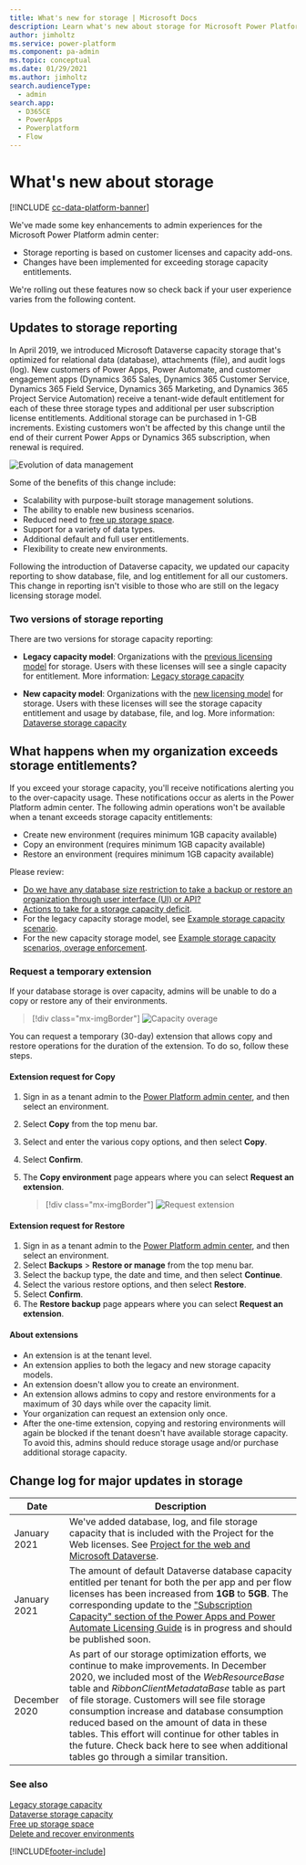 ```yaml
---
title: What's new for storage | Microsoft Docs
description: Learn what's new about storage for Microsoft Power Platform
author: jimholtz
ms.service: power-platform
ms.component: pa-admin
ms.topic: conceptual
ms.date: 01/29/2021
ms.author: jimholtz
search.audienceType: 
  - admin
search.app:
  - D365CE
  - PowerApps
  - Powerplatform
  - Flow
---
```


# What's new about storage 

[!INCLUDE [cc-data-platform-banner](../includes/cc-data-platform-banner.md)]

We've made some key enhancements to admin experiences for the Microsoft Power Platform admin center:

- Storage reporting is based on customer licenses and capacity add-ons.
- Changes have been implemented for exceeding storage capacity entitlements.

We're rolling out these features now so check back if your user experience varies from the following content.

## Updates to storage reporting 

In April 2019, we introduced Microsoft Dataverse capacity storage that's optimized for relational data (database), attachments (file), and audit logs (log). New customers of Power Apps, Power Automate, and customer engagement apps (Dynamics 365 Sales, Dynamics 365 Customer Service, Dynamics 365 Field Service, Dynamics 365 Marketing, and Dynamics 365 Project Service Automation) receive a tenant-wide default entitlement for each of these three storage types and additional per user subscription license entitlements. Additional storage can be purchased in 1-GB increments. Existing customers won't be affected by this change until the end of their current Power Apps or Dynamics 365 subscription, when renewal is required.

![Evolution of data management](media/storage-model-evolution.png "Evolution of data management")

Some of the benefits of this change include:

- Scalability with purpose-built storage management solutions.
- The ability to enable new business scenarios.
- Reduced need to [free up storage space](free-storage-space.md).
- Support for a variety of data types.
- Additional default and full user entitlements.
- Flexibility to create new environments.

Following the introduction of Dataverse capacity, we updated our capacity reporting to show database, file, and log entitlement for all our customers. This change in reporting isn't visible to those who are still on the legacy licensing storage model.

### Two versions of storage reporting

There are two versions for storage capacity reporting: 

- **Legacy capacity model**: Organizations with the [previous licensing model](legacy-capacity-storage.md#licenses-for-the-legacy-storage-model) for storage. Users with these licenses will see a single capacity for entitlement. More information: [Legacy storage capacity](legacy-capacity-storage.md)

- **New capacity model**: Organizations with the [new licensing model](capacity-storage.md#licenses-for-the-new-storage-model) for storage. Users with these licenses will see the storage capacity entitlement and usage by database, file, and log. More information: [Dataverse storage capacity](capacity-storage.md)

## What happens when my organization exceeds storage entitlements?

If you exceed your storage capacity, you'll receive notifications alerting you to the over-capacity usage. These notifications occur as alerts in the Power Platform admin center. The following admin operations won't be available when a tenant exceeds storage capacity entitlements: 

- Create new environment (requires minimum 1GB capacity available)
- Copy an environment (requires minimum 1GB capacity available)
- Restore an environment (requires minimum 1GB capacity available)

Please review:
- [Do we have any database size restriction to take a backup or restore an organization through user interface (UI) or API?](backup-restore-environments.md#do-we-have-any-database-size-restriction-to-take-a-backup-or-restore-an-organization-through-user-interface-ui-or-api)
- [Actions to take for a storage capacity deficit](capacity-storage.md#actions-to-take-for-a-storage-capacity-deficit).
- For the legacy capacity storage model, see [Example storage capacity scenario](legacy-capacity-storage.md#example-storage-capacity-scenario). 
- For the new capacity storage model, see [Example storage capacity scenarios, overage enforcement](capacity-storage.md#example-storage-capacity-scenarios-overage-enforcement).

### Request a temporary extension

If your database storage is over capacity, admins will be unable to do a copy or restore any of their environments. 

> [!div class="mx-imgBorder"] 
> ![Capacity overage](media/capacity-overage.png "Overage")
   

You can request a temporary (30-day) extension that allows copy and restore operations for the duration of the extension. To do so, follow these steps.

<!-- 
> [!NOTE]
> The option to request a temporary exception is only available to tenant admins (Microsoft 365 Global admins). Other admins will not see the **Request an extension** option.
-->

#### Extension request for Copy

1. Sign in as a tenant admin to the [Power Platform admin center](https://admin.powerplatform.microsoft.com), and then select an environment.
2. Select **Copy** from the top menu bar.
3. Select and enter the various copy options, and then select **Copy**.
4. Select **Confirm**.
5. The **Copy environment** page appears where you can select **Request an extension**.

   > [!div class="mx-imgBorder"] 
   > ![Request extension](media/capacity-request-extension.png "Request extension")

#### Extension request for Restore

1. Sign in as a tenant admin to the [Power Platform admin center](https://admin.powerplatform.microsoft.com), and then select an environment.
2. Select **Backups** > **Restore or manage** from the top menu bar.
3. Select the backup type, the date and time, and then select **Continue**.
4. Select the various restore options, and then select **Restore**.
5. Select **Confirm**.
6. The **Restore backup** page appears where you can select **Request an extension**.

#### About extensions

- An extension is at the tenant level.
- An extension applies to both the legacy and new storage capacity models.
- An extension doesn't allow you to create an environment.
- An extension allows admins to copy and restore environments for a maximum of 30 days while over the capacity limit.
- Your organization can request an extension only once.
- After the one-time extension, copying and restoring environments will again be blocked if the tenant doesn't have available storage capacity. To avoid this, admins should reduce storage usage and/or purchase additional storage capacity.

## Change log for major updates in storage

|Date  |Description  |
|---------|---------|
| January 2021 | We've added database, log, and file storage capacity that is included with the Project for the Web licenses. See [Project for the web and Microsoft Dataverse](/office365/servicedescriptions/project-online-service-description/project-online-service-description#project-roadmap-and-power-automate). |
| January 2021 |   The amount of default Dataverse database capacity entitled per tenant for both the per app and per flow licenses has been increased from **1GB** to **5GB**. The corresponding update to the ["Subscription Capacity" section of the Power Apps and Power Automate Licensing Guide](https://go.microsoft.com/fwlink/?linkid=2085130) is in progress and should be published soon. |
|December 2020     |  As part of our storage optimization efforts, we continue to make improvements. In December 2020, we included most of the *WebResourceBase* table and *RibbonClientMetadataBase* table as part of file storage. Customers will see file storage consumption increase and database consumption reduced based on the amount of data in these tables. This effort will continue for other tables in the future. Check back here to see when additional tables go through a similar transition.    |

### See also
[Legacy storage capacity](legacy-capacity-storage.md) <br />
[Dataverse storage capacity](capacity-storage.md) <br />
[Free up storage space](free-storage-space.md) <br />
[Delete and recover environments](delete-environment.md)


[!INCLUDE[footer-include](../includes/footer-banner.md)]